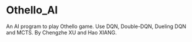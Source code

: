 # Othello_AI
An AI program to play Othello game. Use DQN, Double-DQN, Dueling DQN and MCTS. By Chengzhe XU and Hao XIANG.
